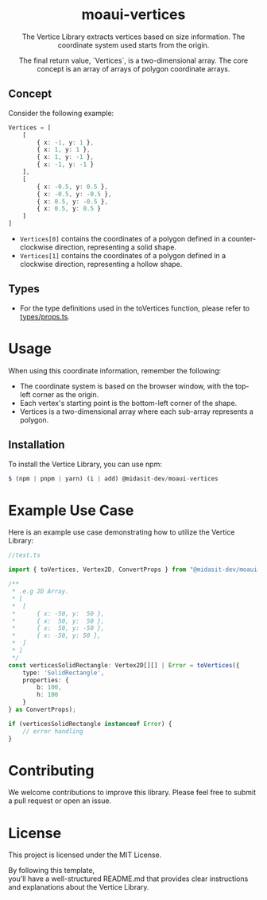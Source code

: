 <!-- markdownlint-disable-next-line -->
<h1 align="center">moaui-vertices</h1>

<p align="center">
  The Vertice Library extracts vertices based on size information. The coordinate system used starts from the origin.
</p>

<p align="center">
	The final return value, `Vertices`, is a two-dimensional array. The core concept is an array of arrays of polygon coordinate arrays. 
</p>

## Concept

Consider the following example:

```typescript
Vertices = [
    [
        { x: -1, y: 1 },
        { x: 1, y: 1 },
        { x: 1, y: -1 },
        { x: -1, y: -1 }
    ],
    [
        { x: -0.5, y: 0.5 },
        { x: -0.5, y: -0.5 },
        { x: 0.5, y: -0.5 },
        { x: 0.5, y: 0.5 }
    ]
]
```

- `Vertices[0]` contains the coordinates of a polygon defined in a counter-clockwise direction, representing a solid shape.  
- `Vertices[1]` contains the coordinates of a polygon defined in a clockwise direction, representing a hollow shape.

## Types

- For the type definitions used in the toVertices function, please refer to [types/props.ts](./types/declare/props.ts).

# Usage

When using this coordinate information, remember the following:

- The coordinate system is based on the browser window, with the top-left corner as the origin.
- Each vertex's starting point is the bottom-left corner of the shape.
- Vertices is a two-dimensional array where each sub-array represents a polygon.

## Installation

To install the Vertice Library, you can use npm:

```typescript
$ (npm | pnpm | yarn) (i | add) @midasit-dev/moaui-vertices
```

# Example Use Case

Here is an example use case demonstrating how to utilize the Vertice Library:

```typescript
//test.ts

import { toVertices, Vertex2D, ConvertProps } from "@midasit-dev/moaui-vertices";

/**
 * .e.g 2D Array.
 * [
 * 	[
 * 		{ x: -50, y:  50 },
 * 		{ x:  50, y:  50 },
 * 		{ x:  50, y: -50 },
 * 		{ x: -50, y: 50 },
 * 	]
 * ]
 */
const verticesSolidRectangle: Vertex2D[][] | Error = toVertices({
	type: 'SolidRectangle',
	properties: {
		b: 100,
		h: 100
	}
} as ConvertProps);

if (verticesSolidRectangle instanceof Error) {
	// error handling
}
```

# Contributing

We welcome contributions to improve this library. Please feel free to submit a pull request or open an issue.

# License

This project is licensed under the MIT License.

By following this template,  
you'll have a well-structured README.md that provides clear instructions and explanations about the Vertice Library.
